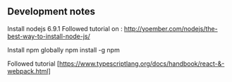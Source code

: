 ## Development notes

Install nodejs 6.9.1
    Followed tutorial on : http://yoember.com/nodejs/the-best-way-to-install-node-js/

Install npm globally
    npm install -g npm
    

Followed tutorial [https://www.typescriptlang.org/docs/handbook/react-&-webpack.html]
